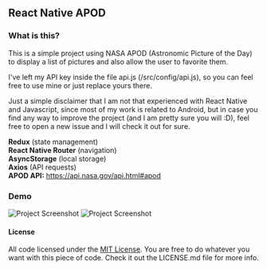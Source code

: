 React Native APOD 
------

### What is this?
This is a simple project using NASA APOD (Astronomic Picture of the Day) to display a list of pictures and also 
allow the user to favorite them. 

I've left my API key inside the file api.js (/src/config/api.js), so you can feel free
to use mine or just replace yours there.

Just a simple disclaimer that I am not that experienced with React Native and Javascript, since most of my
work is related to Android, but in case you find any way to improve the project (and I am pretty sure you will :D),
feel free to open a new issue and I will check it out for sure.

**Redux** (state management)<br/>
**React Native Router** (navigation)<br/>
**AsyncStorage** (local storage)<br/>
**Axios** (API requests)<br/>
**APOD API:** https://api.nasa.gov/api.html#apod

### Demo

![Project Screenshot](https://media.giphy.com/media/l0HU103cWYK6TwIWk/giphy.gif "Pictures list")
![Project Screenshot](https://media.giphy.com/media/l49JMlqEByNOY0zQs/giphy.gif "Picture details")


#### License

All code licensed under the [MIT License](http://www.opensource.org/licenses/mit-license.php). You are free to do whatever you want with this piece of code. Check it out the LICENSE.md file for more info.